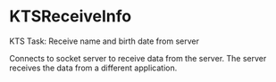 # KTSReceiveInfo
KTS Task: Receive name and birth date from server

Connects to socket server to receive data from the server.  The server receives the data from a different application.
